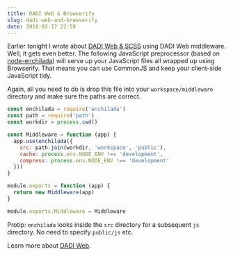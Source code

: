 ```yaml
---
title: DADI Web & Browserify
slug: dadi-web-and-browserify
date: 2018-02-17 22:59
---
```


Earlier tonight I wrote about [DADI Web &amp; SCSS](http://akd.sh/post/dadi-web-and-scss) using DADI Web middleware. Well, it gets even better. The following JavaScript preprocessor (based on [node-enchilada](https://github.com/defunctzombie/node-enchilada)) will serve up your JavaScript files all wrapped up using Browserify. That means you can use CommonJS and keep your client-side JavaScript tidy.

Again, all you need to do is drop this file into your `workspace/middleware` directory and make sure the paths are correct.

```js
const enchilada = require('enchilada')
const path = require('path')
const workdir = process.cwd()

const Middleware = function (app) {
  app.use(enchilada({
    src: path.join(workdir, 'workspace', 'public'),
    cache: process.env.NODE_ENV !== 'development',
    compress: process.env.NODE_ENV !== 'development'
  }))
}

module.exports = function (app) {
  return new Middleware(app)
}

module.exports.Middleware = Middleware
```

Protip: `enchilada` looks inside the `src` directory for a subsequent `js` directory. No need to specify `public/js` etc.

Learn more about [DADI Web](https://dadi.tech/en/web/).
